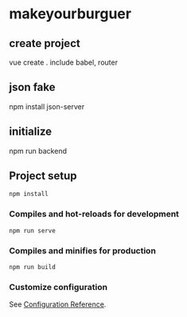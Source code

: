# makeyourburguer
## create project
vue create .
include babel, router

## json fake
npm install json-server

## initialize
npm run backend

## Project setup
```
npm install
```

### Compiles and hot-reloads for development
```
npm run serve
```

### Compiles and minifies for production
```
npm run build
```

### Customize configuration
See [Configuration Reference](https://cli.vuejs.org/config/).
